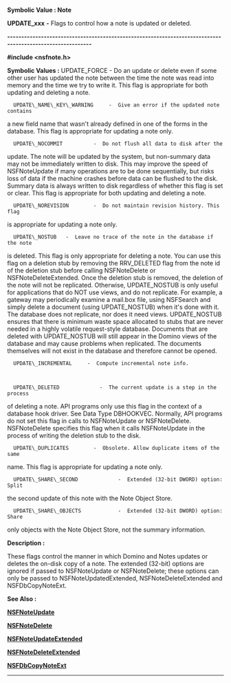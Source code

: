 




<!--
 /\* Font Definitions \*/
 @font-face
 {font-family:"Tms Rmn";
 panose-1:2 2 6 3 4 5 5 2 3 4;}
@font-face
 {font-family:Helv;
 panose-1:2 11 6 4 2 2 2 3 2 4;}
@font-face
 {font-family:"Cambria Math";
 panose-1:2 4 5 3 5 4 6 3 2 4;}
 /\* Style Definitions \*/
 p.MsoNormal, li.MsoNormal, div.MsoNormal
 {margin-top:0cm;
 margin-right:0cm;
 margin-bottom:8.0pt;
 margin-left:0cm;
 line-height:107%;
 font-size:11.0pt;
 font-family:"Calibri",sans-serif;}
.MsoChpDefault
 {font-size:11.0pt;}
.MsoPapDefault
 {margin-bottom:8.0pt;
 line-height:107%;}
 /\* Page Definitions \*/
 @page WordSection1
 {size:612.0pt 792.0pt;
 margin:72.0pt 72.0pt 72.0pt 72.0pt;}
div.WordSection1
 {page:WordSection1;}
-->




 


**Symbolic Value : Note**



**UPDATE\_xxx** **-** Flags to
control how a note is updated or deleted.


**----------------------------------------------------------------------------------------------------------**



**#include <nsfnote.h>**


 **Symbolic Values :**      UPDATE\_FORCE     -  Do an update or delete even if some
other user has updated the note between the time the note was read into memory
and the time we try to write it. This flag is appropriate for both updating and
deleting a note.  

  

      UPDATE\_NAME\_KEY\_WARNING     -  Give an error if the updated note contains
a new field name that wasn't already defined in one of the forms in the
database. This flag is appropriate for updating a note only.  

  

      UPDATE\_NOCOMMIT          -  Do not flush all data to disk after the
update. The note will be updated by the system, but non-summary data may not be
immediately written to disk. This may improve the speed of NSFNoteUpdate if
many operations are to be done sequentially, but risks loss of data if the
machine crashes before data can be flushed to the disk. Summary data is always
written to disk regardless of whether this flag is set or clear. This flag is
appropriate for both updating and deleting a note.  

  

      UPDATE\_NOREVISION        -  Do not maintain revision history. This flag
is appropriate for updating a note only.  

  

      UPDATE\_NOSTUB   -  Leave no trace of the note in the database if the note
is deleted. This flag is only appropriate for deleting a note. You can use this
flag on a deletion stub by removing the RRV\_DELETED flag from the note id of
the deletion stub before calling NSFNoteDelete or NSFNoteDeleteExtended. Once
the deletion stub is removed, the deletion of the note will not be replicated.
Otherwise, UPDATE\_NOSTUB is only useful for applications that do NOT use views,
and do not replicate. For example, a gateway may periodically examine a
mail.box file, using NSFSearch and simply delete a document (using
UPDATE\_NOSTUB) when it's done with it. The database does not replicate, nor
does it need views. UPDATE\_NOSTUB ensures that there is minimum waste space
allocated to stubs that are never needed in a highly volatile request-style
database. Documents that are deleted with UPDATE\_NOSTUB will still appear in
the Domino views of the database and may cause problems when replicated. The
documents themselves will not exist in the database and therefore cannot be
opened.  

  

      UPDATE\_INCREMENTAL     -  Compute incremental note info.  

  

      UPDATE\_DELETED             -  The current update is a step in the process
of deleting a note. API programs only use this flag in the context of a
database hook driver. See Data Type DBHOOKVEC. Normally, API programs do not
set this flag in calls to NSFNoteUpdate or NSFNoteDelete. NSFNoteDelete
specifies this flag when it calls NSFNoteUpdate in the process of writing the
deletion stub to the disk.  

  

      UPDATE\_DUPLICATES        -  Obsolete. Allow duplicate items of the same
name. This flag is appropriate for updating a note only.  

  

      UPDATE\_SHARE\_SECOND             -  Extended (32-bit DWORD) option: Split
the second update of this note with the Note Object Store.  

  

      UPDATE\_SHARE\_OBJECTS            -  Extended (32-bit DWORD) option: Share
only objects with the Note Object Store, not the summary information.  

  




**Description :**



These flags
control the manner in which Domino and Notes updates or deletes the on-disk
copy of a note.  The extended (32-bit) options are ignored if passed to
NSFNoteUpdate or NSFNoteDelete;  these options can only be passed to
NSFNoteUpdatedExtended, NSFNoteDeleteExtended and NSFDbCopyNoteExt.


 **See Also :**


**[NSFNoteUpdate](NSFNoteUpdate.md)**


**[NSFNoteDelete](NSFNoteDelete.md)**


**[NSFNoteUpdateExtended](NSFNoteUpdateExtended.md)**


**[NSFNoteDeleteExtended](NSFNoteDeleteExtended.md)**


**[NSFDbCopyNoteExt](NSFDbCopyNoteExt.md)**



----------------------------------------------------------------------------------------------------------


 





